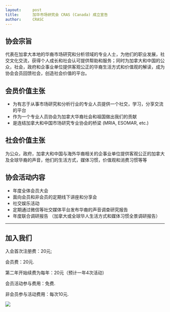 ```yaml
---
layout: 	post
title:      加华市场研究会 CRAS (Canada) 成立宣告
author:     CRASC
---
```


## 协会宗旨

代表在加拿大本地的华裔市场研究和分析领域的专业人士，为他们的职业发展，社交文化交流，获得个人成长和社会认可提供帮助和服务；同时为加拿大和中国的公众，社会，政府和企事业单位提供客观公正的华裔生活方式和价值观的解读，成为协会会员回馈社会，创造社会价值的平台。

## 会员价值主张

* 为有志于从事市场研究和分析行业的专业人员提供一个社交，学习，分享交流的平台
* 作为一个专业人员协会为加拿大华裔社会和祖国做出我们的贡献
* 是连结加拿大和中国市场研究专业协会的桥梁 (MRIA, ESOMAR, etc.)

## 社会价值主张

为公众，政府，加拿大和中国与海外华裔相关的企事业单位提供客观公正的加拿大及全球华裔的声音，他们的生活方式，媒体习惯，价值观和消费习惯等等

## 协会活动内容

* 年度全体会员大会
* 面向会员和非会员的定期线下讲座和分享会
* 社交娱乐活动
* 定期通过微信等社交媒体平台发布华裔的声音调查研究报告
* 年度联合调研报告 （加拿大或全球华人生活方式和媒体习惯全景调研报告）

---

## 加入我们

入会首次注册费：20元;

会员费：20元.

第二年开始续费为每年：20元（预计一年4次活动）

会员活动参与费用：免费.

非会员参与活动费用：每次10元.

![](https://mmbiz.qpic.cn/mmbiz_jpg/bbylg7SuiaLdwwaQSrHPj14tu35LkxtdA90nCM6uUjX6sQ7uXnPKfqIiaf4Y4fgJsy8bCKsXotX6qXeiaPo75bic2w/640?wx_fmt=jpeg&tp=webp&wxfrom=5&wx_lazy=1)